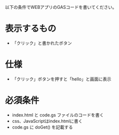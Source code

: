 以下の条件でWEBアプリのGASコードを書いてください。

# 表示するもの
- 「クリック」と書かれたボタン

# 仕様
- 「クリック」ボタンを押すと「hello」と画面に表示

# 必須条件
- index.html と code.gs ファイルのコードを書く
- css、JavaScriptはindex.htmlに書く
- code.gs に doGet() を記載する
